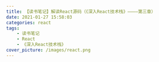 ```yaml
---
title: 【读书笔记】解读React源码（《深入React技术栈》————第三章）
date: 2021-01-27 15:58:03
categories: react
tags:
	- 读书笔记
    - React
    - 《深入React技术栈》
cover_picture: /images/react.png
---
```

